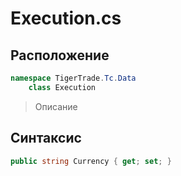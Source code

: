 
# Execution.cs
## Расположение
```csharp
namespace TigerTrade.Tc.Data  
    class Execution
```

> Описание

## Синтаксис
```csharp
public string Currency { get; set; }
```
